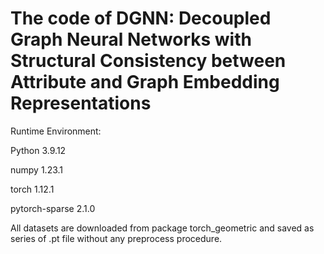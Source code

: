 # The code of DGNN: Decoupled Graph Neural Networks with Structural Consistency between Attribute and Graph Embedding Representations
Runtime Environment:

Python 3.9.12

numpy 1.23.1

torch 1.12.1

pytorch-sparse 2.1.0

All datasets are downloaded from package torch_geometric and saved as series of .pt file without any preprocess procedure. 

